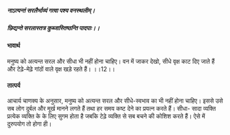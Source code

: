 ##### नाऽत्यन्तं सरलैर्भाव्यं गत्वा पश्य वनस्थलीम्।
##### छिद्यन्ते सरलास्तत्र कुब्जास्तिष्ठन्ति पादपाः।। 

#### भावार्थ

मनुष्य को अत्यन्त सरल और सीधा भी नहीं होना चाहिए। वन में जाकर देखो, सीधे वृक्ष काट दिए जाते हैं और टेढ़े-मेढ़े गांठों वाले वृक्ष खड़े रहते हैं। ।।12।।

#### तात्पर्य

आचार्य चाणक्य के अनुसार, मनुष्य को अत्यन्त सरल और सीधे-स्वभाव का भी नहीं होना चाहिए। इससे उसे सब लोग दुर्बल और मूर्ख मानने लगते हैं तथा हर समय कष्ट देने का प्रयत्न करते हैं। सीधा- सादा व्यक्ति प्रत्येक व्यक्ति के के लिए सुगम होता है जबकि टेढ़े व्यक्ति से सब बचने की कोशिश करते हैं। ऐसे में दुरुपयोग तो होगा ही।